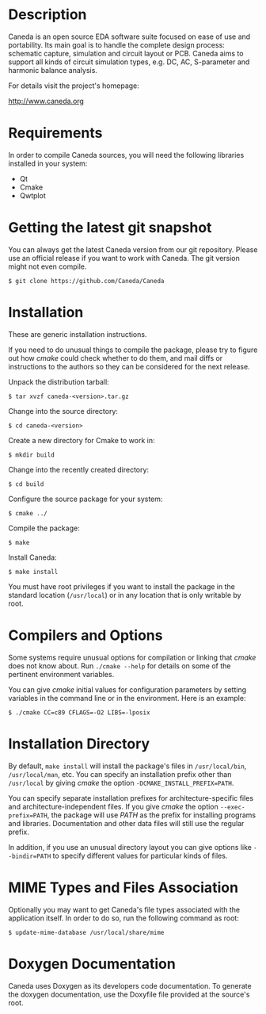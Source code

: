 Description
===========

Caneda is an open source EDA software suite focused on ease of use and portability. Its main goal is to handle the complete design process: schematic capture, simulation and circuit layout or PCB. Caneda aims to support all kinds of circuit simulation types, e.g. DC, AC, S-parameter and harmonic balance analysis.

For details visit the project's homepage:

http://www.caneda.org


Requirements
============

In order to compile Caneda sources, you will need the following libraries
installed in your system:

  * Qt
  * Cmake
  * Qwtplot


Getting the latest git snapshot
===============================

You can always get the latest Caneda version from our git repository. Please
use an official release if you want to work with Caneda.  The git version might
not even compile.

`$ git clone https://github.com/Caneda/Caneda`


Installation
============

These are generic installation instructions.

If you need to do unusual things to compile the package, please try to figure
out how _cmake_ could check whether to do them, and mail diffs or instructions
to the authors so they can be considered for the next release.

Unpack the distribution tarball:

`$ tar xvzf caneda-<version>.tar.gz`

Change into the source directory:

`$ cd caneda-<version>`

Create a new directory for Cmake to work in:

`$ mkdir build`

Change into the recently created directory:

`$ cd build`

Configure the source package for your system:

`$ cmake ../`

Compile the package:

`$ make`

Install Caneda:

`$ make install`

You must have root privileges if you want to install the package in the
standard location (`/usr/local`) or in any location that is only writable by
root.


Compilers and Options
=====================

Some systems require unusual options for compilation or linking that _cmake_
does not know about.  Run `./cmake --help` for details on some of the pertinent
environment variables.

You can give _cmake_ initial values for configuration parameters by setting
variables in the command line or in the environment.  Here is an example:

`$ ./cmake CC=c89 CFLAGS=-O2 LIBS=-lposix`


Installation Directory
======================

By default, `make install` will install the package's files in
`/usr/local/bin`, `/usr/local/man`, etc.  You can specify an installation
prefix other than `/usr/local` by giving _cmake_ the option
`-DCMAKE_INSTALL_PREFIX=PATH`.

You can specify separate installation prefixes for architecture-specific files
and architecture-independent files.  If you give _cmake_ the option
`--exec-prefix=PATH`, the package will use _PATH_ as the prefix for installing
programs and libraries. Documentation and other data files will still use the
regular prefix.

In addition, if you use an unusual directory layout you can give options like
`--bindir=PATH` to specify different values for particular kinds of files.

MIME Types and Files Association
================================
Optionally you may want to get Caneda's file types associated with the application
itself. In order to do so, run the following command as root:

`$ update-mime-database /usr/local/share/mime`


Doxygen Documentation
=====================

Caneda uses Doxygen as its developers code documentation. To generate the
doxygen documentation, use the Doxyfile file provided at the source's root.
